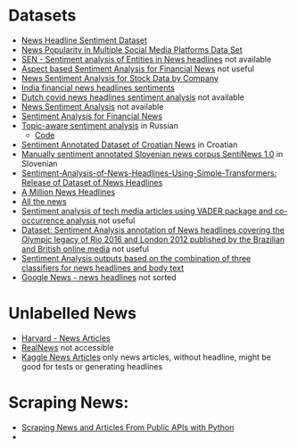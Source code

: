 # Datasets

* [News Headline Sentiment Dataset](https://zenodo.org/record/3902718#.Y9zOLS-l3RY)
* [News Popularity in Multiple Social Media Platforms Data Set](https://archive.ics.uci.edu/ml/datasets/News+Popularity+in+Multiple+Social+Media+Platforms)
* [SEN - Sentiment analysis of Entities in News headlines](https://zenodo.org/record/5211931#.Y9zQLC-l3RY) not available 
* [Aspect based Sentiment Analysis for Financial News](https://www.kaggle.com/datasets/ankurzing/aspect-based-sentiment-analysis-for-financial-news) not useful
* [News Sentiment Analysis for Stock Data by Company](https://www.kaggle.com/datasets/sidarcidiacono/news-sentiment-analysis-for-stock-data-by-company)
* [India financial news headlines sentiments](https://www.kaggle.com/datasets/harshrkh/india-financial-news-headlines-sentiments)
* [Dutch covid news headlines sentiment analysis](https://figshare.com/articles/dataset/Dutch_covid_news_headlines_sentiment_analysis/19154102) not available
* [News Sentiment Analysis](https://dataverse.harvard.edu/dataset.xhtml?persistentId=doi:10.7910/DVN/8XBCUF) not available 
* [Sentiment Analysis for Financial News](https://www.kaggle.com/datasets/ankurzing/sentiment-analysis-for-financial-news/code)
* [Topic-aware sentiment analysis](https://data.mendeley.com/datasets/m4ndy7tcss) in Russian
    * [Code](https://github.com/iskander-akhmetov/Topic-Aware-Sentiment-Analysis-of-News-Articles/blob/main/Topic%20classification%20and%20sentiment%20analysis%20models%20v.2.ipynb)
* [Sentiment Annotated Dataset of Croatian News](https://www.clarin.si/repository/xmlui/handle/11356/1342) in Croatian
* [Manually sentiment annotated Slovenian news corpus SentiNews 1.0](https://www.clarin.si/repository/xmlui/handle/11356/1110) in Slovenian
* [Sentiment-Analysis-of-News-Headlines-Using-Simple-Transformers: Release of Dataset of News Headlines](https://zenodo.org/record/6538092#.Y9zcyC-l3RY)
* [A Million News Headlines](https://www.kaggle.com/datasets/therohk/million-headlines)
* [All the news](https://www.kaggle.com/datasets/snapcrack/all-the-news)
* [Sentiment analysis of tech media articles using VADER package and co-occurrence analysis ](https://zenodo.org/record/3243961#.Y90Bqy-l3RY) not useful
* [Dataset: Sentiment Analysis annotation of News headlines covering the Olympic legacy of Rio 2016 and London 2012 published by the Brazilian and British online media](https://zenodo.org/record/6323964#.Y90DWi-l3RY) not useful
* [Sentiment Analysis outputs based on the combination of three classifiers for news headlines and body text](https://zenodo.org/record/6326348#.Y90Dpy-l3RY)
* [Google News - news headlines](https://getdata.io/data-sources/4873-google-news-news-headlines#data-harvested) not sorted


# Unlabelled News

* [Harvard - News Articles](https://dataverse.harvard.edu/dataset.xhtml?persistentId=doi:10.7910/DVN/GMFCTR)
* [RealNews](https://github.com/rowanz/grover/tree/master/realnews) not accessible 
* [Kaggle News Articles](https://www.kaggle.com/datasets/sbhatti/news-articles-corpus?select=data) only news articles, without headline, might be good for tests or generating headlines

# Scraping News:

* [Scraping News and Articles From Public APIs with Python](https://towardsdatascience.com/scraping-news-and-articles-from-public-apis-with-python-be84521d85b9)
* 